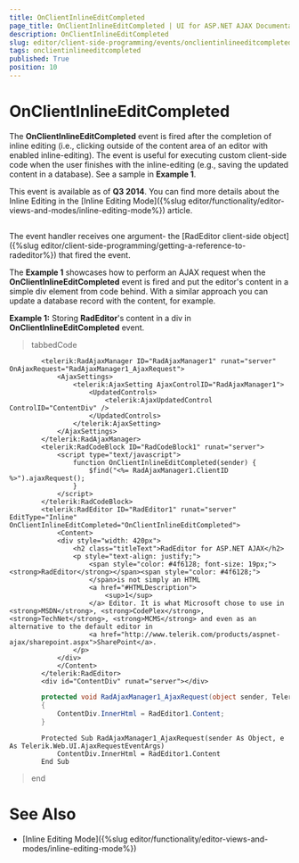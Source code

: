 ```yaml
---
title: OnClientInlineEditCompleted
page_title: OnClientInlineEditCompleted | UI for ASP.NET AJAX Documentation
description: OnClientInlineEditCompleted
slug: editor/client-side-programming/events/onclientinlineeditcompleted
tags: onclientinlineeditcompleted
published: True
position: 10
---
```


# OnClientInlineEditCompleted



The __OnClientInlineEditCompleted__ event is fired after the completion of inline editing	(i.e., clicking outside of the content area of an editor with enabled inline-editing). The event is useful for executing custom	client-side code when the user finishes with the inline-editing (e.g., saving the updated content in a database). See a sample in __Example 1__.

This event is available as of __Q3 2014__. You can find more details about the Inline Editing in the [Inline Editing Mode]({%slug editor/functionality/editor-views-and-modes/inline-editing-mode%}) article.

## 

The event handler receives one argument- the [RadEditor client-side object]({%slug editor/client-side-programming/getting-a-reference-to-radeditor%}) that fired the event.

The __Example 1__ showcases how to perform an AJAX request when the __OnClientInlineEditCompleted__ event is fired and put the editor's content in a simple div element from code behind. With a similar approach you can update a database record with the content, for example.

__Example 1:__ Storing __RadEditor__'s content in a div in __OnClientInlineEditCompleted__ event.

>tabbedCode

````ASPNET
		<telerik:RadAjaxManager ID="RadAjaxManager1" runat="server" OnAjaxRequest="RadAjaxManager1_AjaxRequest">
			<AjaxSettings>
				<telerik:AjaxSetting AjaxControlID="RadAjaxManager1">
					<UpdatedControls>
						<telerik:AjaxUpdatedControl ControlID="ContentDiv" />
					</UpdatedControls>
				</telerik:AjaxSetting>
			</AjaxSettings>
		</telerik:RadAjaxManager>
		<telerik:RadCodeBlock ID="RadCodeBlock1" runat="server">
			<script type="text/javascript">
				function OnClientInlineEditCompleted(sender) {
					$find("<%= RadAjaxManager1.ClientID %>").ajaxRequest();
				}
			</script>
		</telerik:RadCodeBlock>
		<telerik:RadEditor ID="RadEditor1" runat="server" EditType="Inline" OnClientInlineEditCompleted="OnClientInlineEditCompleted">
			<Content>
	        <div style="width: 420px">
	            <h2 class="titleText">RadEditor for ASP.NET AJAX</h2>
	            <p style="text-align: justify;">
	                <span style="color: #4f6128; font-size: 19px;"><strong>RadEditor</strong></span><span style="color: #4f6128;">
	                </span>is not simply an HTML
	                <a href="#HTMLDescription">
	                    <sup>1</sup>
	                </a> Editor. It is what Microsoft chose to use in <strong>MSDN</strong>, <strong>CodePlex</strong>, <strong>TechNet</strong>, <strong>MCMS</strong> and even as an alternative to the default editor in
	                <a href="http://www.telerik.com/products/aspnet-ajax/sharepoint.aspx">SharePoint</a>.
	            </p>
	        </div>
			</Content>
		</telerik:RadEditor>
		<div id="ContentDiv" runat="server"></div>
````
````C#
		protected void RadAjaxManager1_AjaxRequest(object sender, Telerik.Web.UI.AjaxRequestEventArgs e)
		{
			ContentDiv.InnerHtml = RadEditor1.Content;
		}
````
````VB
	    Protected Sub RadAjaxManager1_AjaxRequest(sender As Object, e As Telerik.Web.UI.AjaxRequestEventArgs)
	        ContentDiv.InnerHtml = RadEditor1.Content
	    End Sub
````
>end

# See Also

 * [Inline Editing Mode]({%slug editor/functionality/editor-views-and-modes/inline-editing-mode%})
